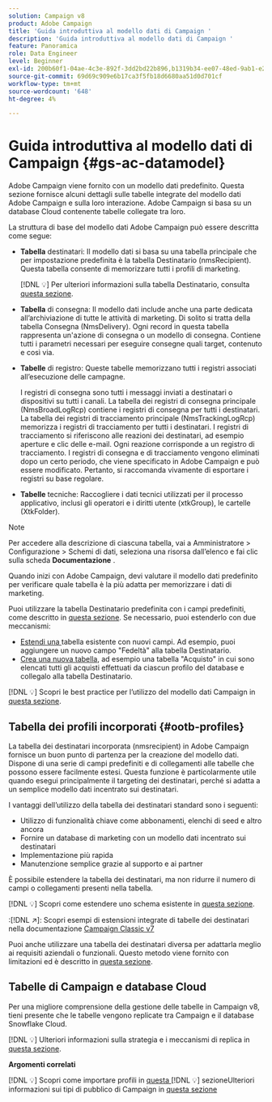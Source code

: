 ```yaml
---
solution: Campaign v8
product: Adobe Campaign
title: 'Guida introduttiva al modello dati di Campaign '
description: 'Guida introduttiva al modello dati di Campaign '
feature: Panoramica
role: Data Engineer
level: Beginner
exl-id: 200b60f1-04ae-4c3e-892f-3dd2bd22b896,b1319b34-ee07-48ed-9ab1-e2d12d3d99f8
source-git-commit: 69d69c909e6b17ca3f5fb18d6680aa51d0d701cf
workflow-type: tm+mt
source-wordcount: '648'
ht-degree: 4%

---
```


# Guida introduttiva al modello dati di Campaign {#gs-ac-datamodel}

Adobe Campaign viene fornito con un modello dati predefinito. Questa sezione fornisce alcuni dettagli sulle tabelle integrate del modello dati Adobe Campaign e sulla loro interazione. Adobe Campaign si basa su un database Cloud contenente tabelle collegate tra loro.

La struttura di base del modello dati Adobe Campaign può essere descritta come segue:

* **Tabella** destinatari: Il modello dati si basa su una tabella principale che per impostazione predefinita è la tabella Destinatario (nmsRecipient). Questa tabella consente di memorizzare tutti i profili di marketing.

   [!DNL :bulb:] Per ulteriori informazioni sulla tabella Destinatario, consulta  [questa sezione](#ootb-profiles).

* **Tabella** di consegna: Il modello dati include anche una parte dedicata all’archiviazione di tutte le attività di marketing. Di solito si tratta della tabella Consegna (NmsDelivery). Ogni record in questa tabella rappresenta un&#39;azione di consegna o un modello di consegna. Contiene tutti i parametri necessari per eseguire consegne quali target, contenuto e così via.

* **Tabelle** di registro: Queste tabelle memorizzano tutti i registri associati all’esecuzione delle campagne.

   I registri di consegna sono tutti i messaggi inviati a destinatari o dispositivi su tutti i canali. La tabella dei registri di consegna principale (NmsBroadLogRcp) contiene i registri di consegna per tutti i destinatari.
La tabella dei registri di tracciamento principale (NmsTrackingLogRcp) memorizza i registri di tracciamento per tutti i destinatari. I registri di tracciamento si riferiscono alle reazioni dei destinatari, ad esempio aperture e clic delle e-mail. Ogni reazione corrisponde a un registro di tracciamento.
I registri di consegna e di tracciamento vengono eliminati dopo un certo periodo, che viene specificato in Adobe Campaign e può essere modificato. Pertanto, si raccomanda vivamente di esportare i registri su base regolare.

* **Tabelle** tecniche: Raccogliere i dati tecnici utilizzati per il processo applicativo, inclusi gli operatori e i diritti utente (xtkGroup), le cartelle (XtkFolder).

>[!NOTE]
>
>Per accedere alla descrizione di ciascuna tabella, vai a Amministratore > Configurazione > Schemi di dati, seleziona una risorsa dall’elenco e fai clic sulla scheda **Documentazione** .

Quando inizi con Adobe Campaign, devi valutare il modello dati predefinito per verificare quale tabella è la più adatta per memorizzare i dati di marketing.

Puoi utilizzare la tabella Destinatario predefinita con i campi predefiniti, come descritto in [questa sezione](#ootb-profiles). Se necessario, puoi estenderlo con due meccanismi:

* [Estendi una ](extend-schema.md) tabella esistente con nuovi campi. Ad esempio, puoi aggiungere un nuovo campo &quot;Fedeltà&quot; alla tabella Destinatario.
* [Crea una nuova tabella](create-schema.md), ad esempio una tabella &quot;Acquisto&quot; in cui sono elencati tutti gli acquisti effettuati da ciascun profilo del database e collegalo alla tabella Destinatario.

[!DNL :bulb:] Scopri le best practice per l’utilizzo del modello dati Campaign in  [questa sezione](datamodel-best-practices.md).

## Tabella dei profili incorporati {#ootb-profiles}

La tabella dei destinatari incorporata (nmsrecipient) in Adobe Campaign fornisce un buon punto di partenza per la creazione del modello dati. Dispone di una serie di campi predefiniti e di collegamenti alle tabelle che possono essere facilmente estesi. Questa funzione è particolarmente utile quando esegui principalmente il targeting dei destinatari, perché si adatta a un semplice modello dati incentrato sui destinatari.

I vantaggi dell’utilizzo della tabella dei destinatari standard sono i seguenti:

* Utilizzo di funzionalità chiave come abbonamenti, elenchi di seed e altro ancora
* Fornire un database di marketing con un modello dati incentrato sui destinatari
* Implementazione più rapida
* Manutenzione semplice grazie al supporto e ai partner

È possibile estendere la tabella dei destinatari, ma non ridurre il numero di campi o collegamenti presenti nella tabella.

[!DNL :bulb:] Scopri come estendere uno schema esistente in  [questa sezione](extend-schema.md).

:[!DNL :arrow_upper_right:]: Scopri esempi di estensioni integrate di tabelle dei destinatari nella documentazione [Campaign Classic v7](https://experienceleague.adobe.com/docs/campaign-classic/using/configuring-campaign-classic/editing-schemas/examples-of-schemas-edition.html?lang=en#extending-a-table)

Puoi anche utilizzare una tabella dei destinatari diversa per adattarla meglio ai requisiti aziendali o funzionali. Questo metodo viene fornito con limitazioni ed è descritto in [questa sezione](custom-recipient.md).

## Tabelle di Campaign e database Cloud

Per una migliore comprensione della gestione delle tabelle in Campaign v8, tieni presente che le tabelle vengono replicate tra Campaign e il database Snowflake Cloud.

[!DNL :bulb:] Ulteriori informazioni sulla strategia e i meccanismi di replica in  [questa sezione](../config/replication.md).

**Argomenti correlati**

[!DNL :bulb:] Scopri come importare profili in  [questa ](../start/import.md)
[!DNL :bulb:] sezioneUlteriori informazioni sui tipi di pubblico di Campaign in  [questa sezione](../start/audiences.md)
